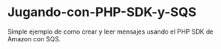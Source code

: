 # Jugando-con-PHP-SDK-y-SQS
Simple ejemplo de como crear y leer mensajes usando el PHP SDK de Amazon con SQS.
